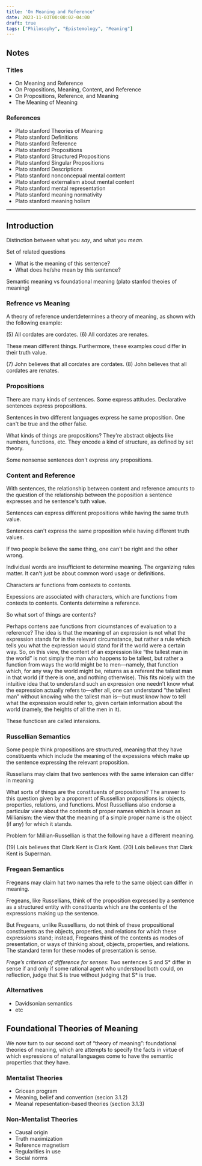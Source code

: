 ```yaml
---
title: 'On Meaning and Reference'
date: 2023-11-03T00:00:02-04:00
draft: true
tags: ["Philosophy", "Epistemology", "Meaning"]
---
```


## Notes

### Titles

- On Meaning and Reference
- On Propositions, Meaning, Content, and Reference
- On Propositions, Reference, and Meaning
- The Meaning of Meaning

### References

- Plato stanford Theories of Meaning
- Plato stanford Definitions
- Plato stanford Reference
- Plato stanford Propositions
- Plato stanford Structured Propositions
- Plato stanford Singular Propositions
- Plato stanford Descriptions
- Plato stanford nonconcepual mental content
- Plato stanford externalism about mental content
- Plato stanford mental representation
- Plato stanford meaning normativity
- Plato stanford meaning holism

---

## Introduction

Distinction between what you *say*, and what you *mean*.

Set of related questions
- What is the meaning of this sentence?
- What does he/she mean by this sentence?

Semantic meaning vs foundational meaning (plato stanfod theoies of meaning)

### Refrence vs Meaning

A theory of reference undertdetermines a theory of meaning, as shown with the following example:

(5)	All cordates are cordates.
(6)	All cordates are renates.

These mean different things. Furthermore, these examples coud differ in their truth value.

(7)	John believes that all cordates are cordates.
(8)	John believes that all cordates are renates.

### Propositions

There are many kinds of sentences. Some express attitudes. Declarative sentences express propositions.

Sentences in two different languages express he same proposition. One can't be true and the other false.

What kinds of things are propositions? They're abstract objects like numbers, functions, etc. They encode a kind of structure, as defined by set theory.

Some nonsense sentences don't express any propositions.

### Content and Reference

With sentences, the relationship between content and reference amounts to the question of the relationship between the poposition a sentence expresses and he sentence's tuth value.

Sentences can express different propositions while having the same truth value.

Sentences can't express the same proposition while having different truth values.

If two people believe the same thing, one can't be right and the other wrong.

Individual words are insufficient to determine meaning. The organizing rules matter. It can't just be about common word usage or definitions.

Characters ar functions from contexts to contents.

Expessions are associated with characters, which are functions from contexts to contents. Contents determine a reference.

So what sort of things are contents?

Perhaps contens aae functions from cicumstances of evaluation to a reference? The idea is that the meaning of an expression is not what the expression stands for in the relevant circumstance, but rather a rule which tells you what the expression would stand for if the world were a certain way. So, on this view, the content of an expression like “the tallest man in the world” is not simply the man who happens to be tallest, but rather a function from ways the world might be to men—namely, that function which, for any way the world might be, returns as a referent the tallest man in that world (if there is one, and nothing otherwise). This fits nicely with the intuitive idea that to understand such an expression one needn’t know what the expression actually refers to—after all, one can understand “the tallest man” without knowing who the tallest man is—but must know how to tell what the expression would refer to, given certain information about the world (namely, the heights of all the men in it).

These functiosn are called intensions.

### Russellian Semantics

Some people think propositions are structured, meaning that they have constituents which include the meaning of the expessions which make up the sentence expressing the relevant proposition.

Russelians may claim that two sentences with the same intension can differ in meaning

What sorts of things are the constituents of propositions? The answer to this question given by a proponent of Russellian propositions is: objects, properties, relations, and functions. Most Russellians also endorse a particular view about the contents of proper names which is known as Millianism: the view that the meaning of a simple proper name is the object (if any) for which it stands.

Problem for Millian-Russellian is that the following have a different meaning.

(19)	Lois believes that Clark Kent is Clark Kent.
(20)	Lois believes that Clark Kent is Superman.

### Fregean Semantics

Fregeans may claim hat two names tha refe to the same object can differ in meaning.

Fregeans, like Russellians, think of the proposition expressed by a sentence as a structured entity with constituents which are the contents of the expressions making up the sentence.

But Fregeans, unlike Russellians, do not think of these propositional constituents as the objects, properties, and relations for which these expressions stand; instead, Fregeans think of the contents as modes of presentation, or ways of thinking about, objects, properties, and relations. The standard term for these modes of presentation is sense.

*Frege’s criterion of difference for senses*: Two sentences S and S* differ in sense if and only if some rational agent who understood both could, on reflection, judge that S is true without judging that S* is true.

### Alternatives

- Davidsonian semantics
- etc

## Foundational Theories of Meaning

We now turn to our second sort of “theory of meaning”: foundational theories of meaning, which are attempts to specify the facts in virtue of which expressions of natural languages come to have the semantic properties that they have.

### Mentalist Theories

- Gricean program
- Meaning, belief and convention (secion 3.1.2)
- Meanal repesentation-based theories (section 3.1.3)

### Non-Mentalist Theories

- Causal origin
- Truth maximization
- Reference magnetism
- Regularities in use
- Social norms
